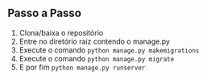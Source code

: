 ## Passo a Passo

 1. Clona/baixa o repositório
 2. Entre no diretório raiz contendo o manage.py
 3. Execute o comando `python manage.py makemigrations`
 4. Execute o comando `python manage.py migrate`
 5. E por fim `python manage.py runserver`
